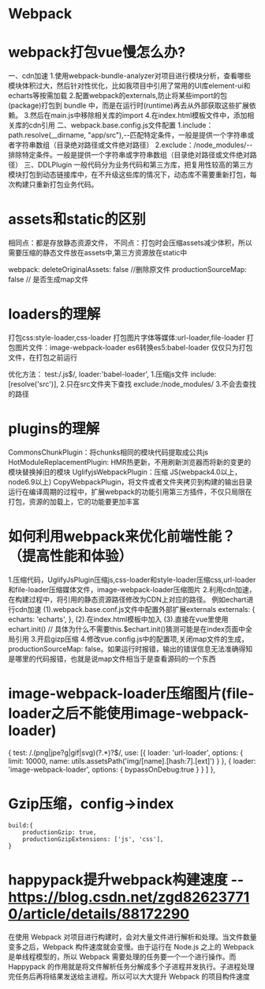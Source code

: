 # Webpack

# webpack打包vue慢怎么办?
一、cdn加速
    1.使用webpack-bundle-analyzer对项目进行模块分析，查看哪些模块体积过大，然后针对性优化，比如我项目中引用了常用的UI库element-ui和echarts等按需加载
    2.配置webpack的externals,防止将某些import的包(package)打包到 bundle 中，而是在运行时(runtime)再去从外部获取这些扩展依赖。
    3.然后在main.js中移除相关库的import
    4.在index.html模板文件中，添加相关库的cdn引用
二、webpack.base.config.js文件配置
    1.include：path.resolve(__dirname, "app/src"),--匹配特定条件，一般是提供一个字符串或者字符串数组（目录绝对路径或文件绝对路径）
    2.exclude：/node_modules/--排除特定条件。一般是提供一个字符串或字符串数组（目录绝对路径或文件绝对路径）
三、DDLPlugin
    一般代码分为业务代码和第三方库，把复用性较高的第三方模块打包到动态链接库中，在不升级这些库的情况下，动态库不需要重新打包，每次构建只重新打包业务代码。

# assets和static的区别
相同点：都是存放静态资源文件，
不同点：打包时会压缩assets减少体积，所以需要压缩的静态文件放在assets中,第三方资源放在static中

webpack:
deleteOriginalAssets: false //删除原文件
  productionSourceMap: false // 是否生成map文件
# loaders的理解
打包css:style-loader,css-loader
打包图片字体等媒体:url-loader,file-loader
打包图片文件：image-webpack-loader
es6转换es5:babel-loader
仅仅只为打包文件，在打包之前运行

优化方法：
    test:/\.js$/,
    loader:'babel-loader',     1.压缩js文件
    include:[resolve('src')],  2.只在src文件夹下查找
    exclude:/node_modules/      3.不会去查找的路径

# plugins的理解
CommonsChunkPlugin：将chunks相同的模块代码提取成公共js
HotModuleReplacementPlugin: HMR热更新，不用刷新浏览器而将新的变更的模块替换掉旧的模块
UglifyjsWebpackPlugin：压缩 JS(webpack4.0以上，node6.9以上)
CopyWebpackPlugin，将文件或者文件夹拷贝到构建的输出目录
运行在编译周期的过程中，扩展webpack的功能引用第三方插件，不仅只局限在打包，资源的加载上，它的功能要更加丰富

# 如何利用webpack来优化前端性能？（提高性能和体验）
1.压缩代码，UglifyJsPlugin压缩js,css-loader和style-loader压缩css,url-loader和file-loader压缩媒体文件，image-webpack-loader压缩图片
2.利用cdn加速，在构建过程中，将引用的静态资源路径修改为CDN上对应的路径。
例如echart进行cdn加速
    (1).webpack.base.conf.js文件中配置外部扩展externals 
        externals: {
            echarts: 'echarts',
        },
    (2).在index.html模板中加入 
    <script src="https://cdn.bootcss.com/echarts/4.2.1-rc1/echarts.in.s"></script>
    (3).直接在vue里使用echart.init() // 具体为什么不需要this.$echart.init()猜测可能是在index页面中全局引用
3.开启gizp压缩
4.修改vue.config.js中的配置项,关闭map文件的生成，productionSourceMap: false。如果运行时报错，输出的错误信息无法准确得知是哪里的代码报错，也就是说map文件相当于是查看源码的一个东西
# image-webpack-loader压缩图片(file-loader之后不能使用image-webpack-loader)
  {
        test: /\.(png|jpe?g|gif|svg)(\?.*)?$/,
        use: [{
          loader: 'url-loader',
          options: {
            limit: 10000,
            name: utils.assetsPath('img/[name].[hash:7].[ext]')
          }
        },
        {
          loader: 'image-webpack-loader',
          options: {
            bypassOnDebug:true
          }
        }
        ]
      },
# Gzip压缩，config->index
    build:{
        productionGzip: true,
        productionGzipExtensions: ['js', 'css'],
    }
# happypack提升webpack构建速度 --https://blog.csdn.net/zgd826237710/article/details/88172290
在使用 Webpack 对项目进行构建时，会对大量文件进行解析和处理。当文件数量变多之后，Webpack 构件速度就会变慢。由于运行在 Node.js 之上的 Webpack 是单线程模型的，所以 Webpack 需要处理的任务要一个一个进行操作。而 Happypack 的作用就是将文件解析任务分解成多个子进程并发执行。子进程处理完任务后再将结果发送给主进程。所以可以大大提升 Webpack 的项目构件速度
